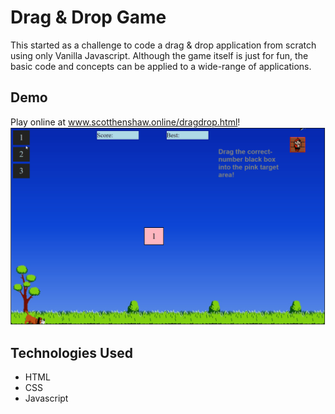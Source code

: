 # Drag & Drop Game
This started as a challenge to code a drag & drop application from scratch using only Vanilla Javascript. Although the game itself is just for fun, the basic code and concepts can be applied to a wide-range of applications.

## Demo
Play online at www.scotthenshaw.online/dragdrop.html!
<kbd><img src="/demo/dragDropDemo.gif" /></kbd>

## Technologies Used
* HTML
* CSS
* Javascript
